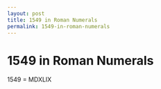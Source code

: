 ```yaml
---
layout: post
title: 1549 in Roman Numerals
permalink: 1549-in-roman-numerals
---
```


# 1549 in Roman Numerals

1549 = MDXLIX
